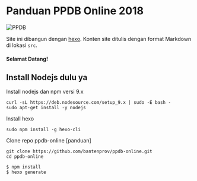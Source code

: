 # Panduan PPDB Online 2018

![PPDB](src/images/logo-readme.png)

Site ini dibangun dengan [hexo](http://hexo.io/). Konten site ditulis dengan format Markdown di lokasi `src`. 

#### Selamat Datang!

## Install Nodejs dulu ya

Install nodejs dan npm versi 9.x
```
curl -sL https://deb.nodesource.com/setup_9.x | sudo -E bash -
sudo apt-get install -y nodejs
```
Install hexo
```
sudo npm install -g hexo-cli
```
Clone repo ppdb-online [panduan]
```
git clone https://github.com/bantenprov/ppdb-online.git
cd ppdb-online
```
```
$ npm install
$ hexo generate
```
